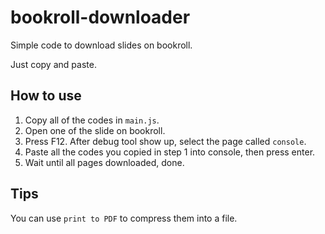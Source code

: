 # bookroll-downloader
Simple code to download slides on bookroll.

Just copy and paste.

## How to use
1. Copy all of the codes in `main.js`.
2. Open one of the slide on bookroll.
3. Press F12. After debug tool show up, select the page called `console`.
4. Paste all the codes you copied in step 1 into console, then press enter.
5. Wait until all pages downloaded, done.

## Tips
You can use `print to PDF` to compress them into a file.
